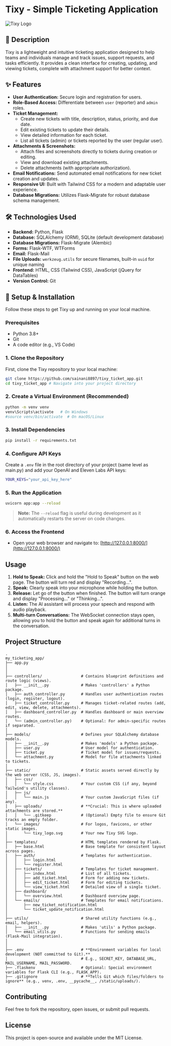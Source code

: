# Tixy - Simple Ticketing Application

![Tixy Logo](https://raw.githubusercontent.com/YOUR_USERNAME/YOUR_REPO_NAME/main/static/images/tixy_logo.svg) 
## 📝 Description

Tixy is a lightweight and intuitive ticketing application designed to help teams and individuals manage and track issues, support requests, and tasks efficiently. It provides a clean interface for creating, updating, and viewing tickets, complete with attachment support for better context.

## ✨ Features

* **User Authentication:** Secure login and registration for users.
* **Role-Based Access:** Differentiate between `user` (reporter) and `admin` roles.
* **Ticket Management:**
    * Create new tickets with title, description, status, priority, and due date.
    * Edit existing tickets to update their details.
    * View detailed information for each ticket.
    * List all tickets (admin) or tickets reported by the user (regular user).
* **Attachments & Screenshots:**
    * Attach files and screenshots directly to tickets during creation or editing.
    * View and download existing attachments.
    * Delete attachments (with appropriate authorization).
* **Email Notifications:** Send automated email notifications for new ticket creation and updates.
* **Responsive UI:** Built with Tailwind CSS for a modern and adaptable user experience.
* **Database Migrations:** Utilizes Flask-Migrate for robust database schema management.

## 🛠️ Technologies Used

* **Backend:** Python, Flask
* **Database:** SQLAlchemy (ORM), SQLite (default development database)
* **Database Migrations:** Flask-Migrate (Alembic)
* **Forms:** Flask-WTF, WTForms
* **Email:** Flask-Mail
* **File Uploads:** `werkzeug.utils` for secure filenames, built-in `uuid` for unique naming
* **Frontend:** HTML, CSS (Tailwind CSS), JavaScript (jQuery for DataTables)
* **Version Control:** Git

## 🚀 Setup & Installation

Follow these steps to get Tixy up and running on your local machine.

### Prerequisites

* Python 3.8+
* Git
* A code editor (e.g., VS Code)

### 1. Clone the Repository

First, clone the Tixy repository to your local machine:

```bash
git clone https://github.com/sainani8897/tixy_ticket_app.git
cd tixy_ticket_app # Navigate into your project directory
```

### 2. Create a Virtual Environment (Recommended)

```bash
python -m venv venv
venv\Scripts\activate   # On Windows
#source venv/bin/activate  # On macOS/Linux
```

### 3. Install Dependencies

```bash
pip install -r requirements.txt
```

### 4. Configure API Keys

Create a `.env` file in the root directory of your project (same level as main.py) and add your OpenAI and Eleven Labs API keys:

```bash
YOUR_KEYS="your_api_key_here"
```

### 5. Run the Application 

```bash
uvicorn app:app --reload
```
> **Note:** The `--reload` flag is useful during development as it automatically restarts the server on code changes.

### 6. Access the Frontend
- Open your web browser and navigate to: [http://127.0.0.1:8000/](http://127.0.0.1:8000/)

## Usage

1. **Hold to Speak:** Click and hold the "Hold to Speak" button on the web page. The button will turn red and display "Recording...".
2. **Speak:** Clearly speak into your microphone while holding the button.
3. **Release:** Let go of the button when finished. The button will turn orange and display "Processing..." or "Thinking...".
4. **Listen:** The AI assistant will process your speech and respond with audio playback.
5. **Multi-turn Conversations:** The WebSocket connection stays open, allowing you to hold the button and speak again for additional turns in the conversation.


## Project Structure

```
.
my_ticketing_app/
├── app.py
│ 
│
├── controllers/                 # Contains blueprint definitions and route logic (views).
│   ├── __init__.py              # Makes 'controllers' a Python package.
│   ├── auth_controller.py       # Handles user authentication routes (login, register, logout).
│   ├── ticket_controller.py     # Manages ticket-related routes (add, edit, view, delete, attachments).
│   ├── dashboard_controller.py  # Handles dashboard or main overview routes.
│   └── (admin_controller.py)    # Optional: For admin-specific routes if separated.
│
├── models/                      # Defines your SQLAlchemy database models.
│   ├── __init__.py              # Makes 'models' a Python package.
│   ├── user.py                  # User model for authentication.
│   ├── ticket.py                # Ticket model for issues/requests.
│   └── attachment.py            # Model for file attachments linked to tickets.
│
├── static/                      # Static assets served directly by the web server (CSS, JS, images).
│   ├── css/
│   │   └── style.css            # Your custom CSS (if any, beyond Tailwind's utility classes).
│   ├── js/
│   │   └── main.js              # Your custom JavaScript files (if any).
│   ├── uploads/                 # **Crucial: This is where uploaded attachments are stored.**
│   │   └── .gitkeep             # (Optional) Empty file to ensure Git tracks an empty folder.
│   └── images/                  # For logos, favicons, or other static images.
│       └── tixy_logo.svg        # Your new Tixy SVG logo.
│
├── templates/                   # HTML templates rendered by Flask.
│   ├── base.html                # Base template for consistent layout across pages.
│   ├── auth/                    # Templates for authentication.
│   │   ├── login.html
│   │   └── register.html
│   ├── tickets/                 # Templates for ticket management.
│   │   ├── index.html           # List of all tickets.
│   │   ├── add_ticket.html      # Form for adding new tickets.
│   │   ├── edit_ticket.html     # Form for editing tickets.
│   │   └── view_ticket.html     # Detailed view of a single ticket.
│   ├── dashboard/
│   │   └── overview.html        # Dashboard overview page.
│   └── emails/                  # Templates for email notifications.
│       ├── new_ticket_notification.html
│       └── ticket_update_notification.html
│
├── utils/                       # Shared utility functions (e.g., email, helpers).
│   ├── __init__.py              # Makes 'utils' a Python package.
│   └── email_utils.py           # Functions for sending emails (Flask-Mail integration).
│
│
├── .env                         # **Environment variables for local development (NOT committed to Git).**
│                                # E.g., SECRET_KEY, DATABASE_URL, MAIL_USERNAME, MAIL_PASSWORD.
├── .flaskenv                    # Optional: Special environment variables for Flask CLI (e.g., FLASK_APP).
├── .gitignore                   # **Tells Git which files/folders to ignore** (e.g., venv, .env, __pycache__, /static/uploads/).
```

## Contributing

Feel free to fork the repository, open issues, or submit pull requests.

## License

This project is open-source and available under the MIT License.
